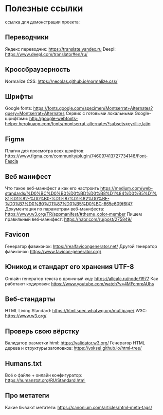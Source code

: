 # Полезные ссылки

ссылка для демонстрации проекта:

## Переводчики

Яндекс переводчик: https://translate.yandex.ru
Deepl: https://www.deepl.com/translator#en/ru/

## Кроссбраузерность

Normalize CSS: https://necolas.github.io/normalize.css/

## Шрифты

Google fonts: https://fonts.google.com/specimen/Montserrat+Alternates?query=Montserrat+Alternates
Сервис с готовыми локальными Google-шрифтами: http://google-webfonts-helper.herokuapp.com/fonts/montserrat-alternates?subsets=cyrillic,latin

## Figma

Плагин для просмотра всех шрифтов: https://www.figma.com/community/plugin/746097413727734148/Font-Fascia

## Веб манифест

Что такое веб-манифест и как его настроить https://medium.com/web-standards/%D0%BC%D0%B0%D0%BD%D0%B8%D1%84%D0%B5%D1%81%D1%82-%D0%B0-%D1%87%D1%82%D0%BE-%D0%B7%D0%B0%D1%87%D0%B5%D0%BC-865e609f6f47
Документация по параметрам веб-манифеста: https://www.w3.org/TR/appmanifest/#theme_color-member
Пишем правильный веб-манифест: https://habr.com/ru/post/275849/

## Favicon

Генератор фавиконок: https://realfavicongenerator.net/
Другой генератор фавиконок: https://www.favicon-generator.org/

## Юникод и стандарт его хранения UTF-8

Онлайн генератор текста в двоичный код: https://allcalc.ru/node/1977
Как работают кодировки: https://www.youtube.com/watch?v=4MFcmreAUhs

## Веб-стандарты

HTML Living Standard: https://html.spec.whatwg.org/multipage/
W3C: https://www.w3.org/

## Проверь свою вёрстку

Валидатор разметки html: https://validator.w3.org/
Генератор HTML дерева и структуры заголовков: https://yoksel.github.io/html-tree/

## Humans.txt

Всё о файле + онлайн конфигуратор: https://humanstxt.org/RU/Standard.html

## Про метатеги

Какие бывают метатеги: https://canonium.com/articles/html-meta-tags/